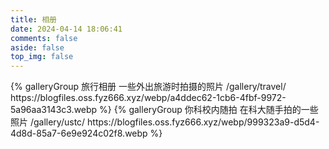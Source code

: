 ```yaml
---
title: 相册
date: 2024-04-14 18:06:41
comments: false
aside: false
top_img: false
---
```


<div class="gallery-group-main">
{% galleryGroup 旅行相册 一些外出旅游时拍摄的照片 /gallery/travel/ https://blogfiles.oss.fyz666.xyz/webp/a4ddec62-1cb6-4fbf-9972-5a96aa3143c3.webp %}
{% galleryGroup 你科校内随拍 在科大随手拍的一些照片 /gallery/ustc/ https://blogfiles.oss.fyz666.xyz/webp/999323a9-d5d4-4d8d-85a7-6e9e924c02f8.webp %}
</div>